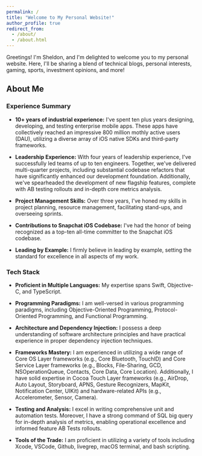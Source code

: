 ```yaml
---
permalink: /
title: "Welcome to My Personal Website!"
author_profile: true
redirect_from: 
  - /about/
  - /about.html
---
```


Greetings! I'm Sheldon, and I'm delighted to welcome you to my personal website. Here, I'll be sharing a blend of technical blogs, personal interests, gaming, sports, investment opinions, and more!

## About Me

### Experience Summary

- **10+ years of industrial experience:** I've spent ten plus years designing, developing, and testing enterprise mobile apps. These apps have collectively reached an impressive 800 million mothly active users (DAU), utilizing a diverse array of iOS native SDKs and third-party frameworks.
  
- **Leadership Experience:** With four years of leadership experience, I've successfully led teams of up to ten engineers. Together, we've delivered multi-quarter projects, including substantial codebase refactors that have significantly enhanced our development foundation. Additionally, we've spearheaded the development of new flagship features, complete with AB testing rollouts and in-depth core metrics analysis.
  
- **Project Management Skills:** Over three years, I've honed my skills in project planning, resource management, facilitating stand-ups, and overseeing sprints.
  
- **Contributions to Snapchat iOS Codebase:** I've had the honor of being recognized as a top-ten all-time committer to the Snapchat iOS codebase.
  
- **Leading by Example:** I firmly believe in leading by example, setting the standard for excellence in all aspects of my work.

### Tech Stack

- **Proficient in Multiple Languages:** My expertise spans Swift, Objective-C, and TypeScript.
  
- **Programming Paradigms:** I am well-versed in various programming paradigms, including Objective-Oriented Programming, Protocol-Oriented Programming, and Functional Programming.
  
- **Architecture and Dependency Injection:** I possess a deep understanding of software architecture principles and have practical experience in proper dependency injection techniques.
  
- **Frameworks Mastery:** I am experienced in utilizing a wide range of Core OS Layer frameworks (e.g., Core Bluetooth, TouchID) and Core Service Layer frameworks (e.g., Blocks, File-Sharing, GCD, NSOperationQueue, Contacts, Core Data, Core Location). Additionally, I have solid expertise in Cocoa Touch Layer frameworks (e.g., AirDrop, Auto Layout, Storyboard, APNS, Gesture Recognizers, MapKit, Notification Center, UIKit) and hardware-related APIs (e.g., Accelerometer, Sensor, Camera).
  
- **Testing and Analysis:** I excel in writing comprehensive unit and automation tests. Moreover, I have a strong command of SQL big query for in-depth analysis of metrics, enabling operational excellence and informed feature AB Tests rollouts.
  
- **Tools of the Trade:** I am proficient in utilizing a variety of tools including Xcode, VSCode, Github, livegrep, macOS terminal, and bash scripting.
